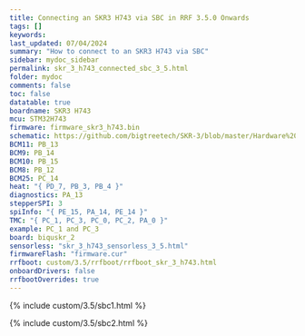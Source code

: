```yaml
---
title: Connecting an SKR3 H743 via SBC in RRF 3.5.0 Onwards
tags: []
keywords: 
last_updated: 07/04/2024
summary: "How to connect to an SKR3 H743 via SBC"
sidebar: mydoc_sidebar
permalink: skr_3_h743_connected_sbc_3_5.html
folder: mydoc
comments: false
toc: false
datatable: true
boardname: SKR3 H743
mcu: STM32H743
firmware: firmware_skr3_h743.bin
schematic: https://github.com/bigtreetech/SKR-3/blob/master/Hardware%20(SKR%203)/BIGTREETECH%20SKR%203-SCH.pdf
BCM11: PB_13
BCM9: PB_14
BCM10: PB_15
BCM8: PB_12
BCM25: PC_14
heat: "{ PD_7, PB_3, PB_4 }"
diagnostics: PA_13
stepperSPI: 3
spiInfo: "{ PE_15, PA_14, PE_14 }"
TMC: "{ PC_1, PC_3, PC_0, PC_2, PA_0 }"
example: PC_1 and PC_3
board: biquskr_2
sensorless: "skr_3_h743_sensorless_3_5.html"
firmwareFlash: "firmware.cur"
rrfboot: custom/3.5/rrfboot/rrfboot_skr_3_h743.html
onboardDrivers: false
rrfbootOverrides: true
---
```


{% include custom/3.5/sbc1.html %}

{% include custom/3.5/sbc2.html %}

